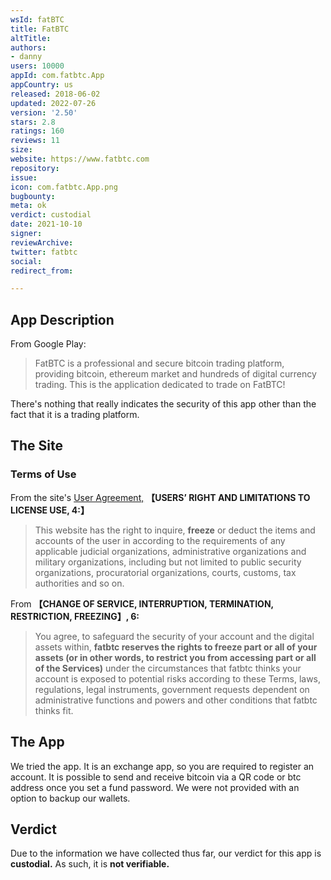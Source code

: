 ```yaml
---
wsId: fatBTC
title: FatBTC
altTitle: 
authors:
- danny
users: 10000
appId: com.fatbtc.App
appCountry: us
released: 2018-06-02
updated: 2022-07-26
version: '2.50'
stars: 2.8
ratings: 160
reviews: 11
size: 
website: https://www.fatbtc.com
repository: 
issue: 
icon: com.fatbtc.App.png
bugbounty: 
meta: ok
verdict: custodial
date: 2021-10-10
signer: 
reviewArchive: 
twitter: fatbtc
social: 
redirect_from: 

---
```


## App Description
From Google Play:

> FatBTC is a professional and secure bitcoin trading platform, providing bitcoin, ethereum market and hundreds of digital currency trading.
This is the application dedicated to trade on FatBTC!

There's nothing that really indicates the security of this app other than the fact that it is a trading platform.

## The Site

### Terms of Use
From the site's [User Agreement,](https://www.fatbtc.com/service) **【USERS’ RIGHT AND LIMITATIONS TO LICENSE USE, 4:】**

> This website has the right to inquire, **freeze** or deduct the items and accounts of the user in according to the requirements of any applicable judicial organizations, administrative organizations and military organizations, including but not limited to public security organizations, procuratorial organizations, courts, customs, tax authorities and so on.

From **【CHANGE OF SERVICE, INTERRUPTION, TERMINATION, RESTRICTION, FREEZING】, 6:**
> You agree, to safeguard the security of your account and the digital assets within, **fatbtc reserves the rights to freeze part or all of your assets (or in other words, to restrict you from accessing part or all of the Services)** under the circumstances that fatbtc thinks your account is exposed to potential risks according to these Terms, laws, regulations, legal instruments, government requests dependent on administrative functions and powers and other conditions that fatbtc thinks fit.

## The App
We tried the app. It is an exchange app, so you are required to register an account. It is possible to send and receive bitcoin via a QR code or btc address once you set a fund password. We were not provided with an option to backup our wallets.

## Verdict
Due to the information we have collected thus far, our verdict for this app is **custodial.** As such, it is **not verifiable.**



